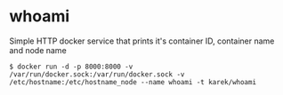 whoami
======

Simple HTTP docker service that prints it's container ID, container name and node name

    $ docker run -d -p 8000:8000 -v /var/run/docker.sock:/var/run/docker.sock -v /etc/hostname:/etc/hostname_node --name whoami -t karek/whoami
